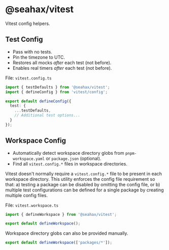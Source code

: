 # @seahax/vitest

Vitest config helpers.

## Test Config

- Pass with no tests.
- Pin the timezone to UTC.
- Restores all mocks _after_ each test (not before).
- Enables real timers _after_ each test (not before).

File: `vitest.config.ts`

```ts
import { testDefaults } from '@seahax/vitest';
import { defineConfig } from 'vitest/config';

export default defineConfig({
  test: {
    ...testDefaults,
    // Additional test options...
  }
});
```

## Workspace Config

- Automatically detect workspace directory globs from `pnpm-workspace.yaml` or `package.json` (optional).
- Find all `vitest.config.*` files in workspace directories.

Vitest doesn't normally require a `vitest.config.*` file to be present in each workspace directory. This utility enforces the config file requirement so that: a) testing a package can be disabled by omitting the config file, or b) multiple test configurations can be defined for a single package by creating multiple config files.

File: `vitest.workspace.ts`

```ts
import { defineWorkspace } from '@seahax/vitest';

export default defineWorkspace();
```

Workspace directory globs can also be provided manually.

```ts
export default defineWorkspace(['packages/*']);
```
